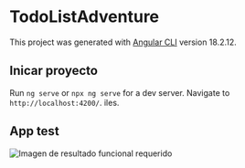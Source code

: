 # TodoListAdventure

This project was generated with [Angular CLI](https://github.com/angular/angular-cli) version 18.2.12.


## Inicar proyecto

Run `ng serve` or `npx ng serve` for a dev server. Navigate to `http://localhost:4200/`. iles.


## App test

![Imagen de resultado funcional requerido](img/Test.png)
